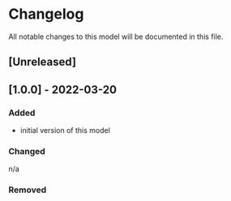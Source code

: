 # Changelog
All notable changes to this model will be documented in this file.

## [Unreleased]

## [1.0.0] - 2022-03-20
### Added
- initial version of this model

### Changed
n/a

### Removed

